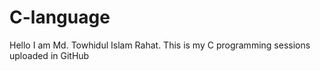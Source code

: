 # C-language

Hello I am Md. Towhidul Islam Rahat. This is my C programming sessions uploaded in GitHub
